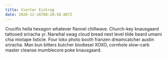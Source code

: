 ```yaml
---
title: Vierter Eintrag
date: 2020-12-26T08:28:50.867Z
---
```

<!--StartFragment-->

Crucifix hella hexagon whatever flannel chillwave. Church-key knausgaard tattooed sriracha yr. Narwhal swag cloud bread next level tilde beard umami chia mixtape listicle. Four loko photo booth franzen dreamcatcher austin sriracha. Man bun bitters butcher biodiesel XOXO, cornhole slow-carb master cleanse mumblecore poke knausgaard.

<!--EndFragment-->